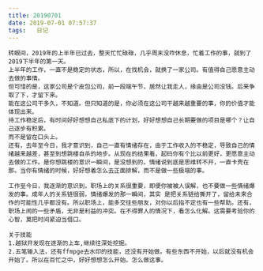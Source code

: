 ```yaml
---
title: 20190701
date: 2019-07-01 07:57:37
tags:   日记
---
```

    转眼间，2019年的上半年已过去，整天忙忙碌碌，几乎周末没咋休息，忙着工作的事，就到了2019下半年的第一天。
    上半年的工作，一直不是稳定的状态，所以，在找机会，就换了一家公司。有值得自己愿意主动去做的事情。
    但可惜的是，这家公司是个皮包公司，前一段端午节，居然让我走人，缘由是公司没钱。后来争取了下，才留下来。
    能在这公司干多久，不知道。但只知道的是，你必须在这公司干越来越重要的事，你的价值才能体现出来。
    待工作稳定后，有时间好好想想自己私底下的计划，好好想想自己长期要做的项目是哪个？让自己逐步有积累。
    而不是留在口头上。
    还有，去年至今日，我才意识到，自己一直有情绪存在，由于工作收入的不稳定，导致自己的情绪越来越差，甚至到想跳楼自杀的地步。从现在的结果看，起码你有个比以前更好，更愿意主动去做的工作。是你想跳楼的意识一瞬间，是没想到的。情绪说到底是思维转不开，一直卡壳在那。当你有情绪的时候，好好想着怎么去正面排解，而不是做一些极端的事。
    
    工作至今日，我逐渐的意识到，职场上的关系很重要，即便你被被人误解，也不要做一些情绪爆发的事。成年人的关系链很弱，情绪爆发的那一瞬间，其实 是把关系链给撕开了，留给未来合作的可能性几乎都没有。所以职场上，能多交往些朋友，对你以后指不定也有一些帮助。还有，职场上闹的一些矛盾，无非是利益的冲突。在不得罪人的情况下，看怎么化解。这需要考验你的心智，莫把时间紧迫当借口。
    
    关于技能
    1.越狱开发现在逐渐的上车,继续往深处挖掘。
    2.五笔输入法，还有ffmpge去水印的技能，还没有开始做。有些东西不开始，以后就没有机会开始了。所以在百忙之中，好好想想怎么开始，怎么做这事。
    
